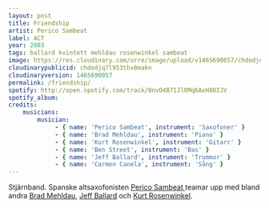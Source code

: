 ```yaml
---
layout: post
title: Friendship
artist: Perico Sambeat
label: ACT
year: 2003
tags: ballard kvintett mehldau rosenwinkel sambeat
image: https://res.cloudinary.com/urre/image/upload/v1465690057/chdodjq7l953thx8makn.jpg
cloudinarypublicid: chdodjq7l953thx8makn
cloudinaryversion: 1465690057
permalink: /friendship/
spotify: http://open.spotify.com/track/0nvO4B7IJl0MqKAxH8OIJV
spotify_album: 
credits:
    musicians:
        musician:
             - { name: 'Perico Sambeat', instrument: 'Saxofoner' }
             - { name: 'Brad Mehldau', instrument: 'Piano' }
             - { name: 'Kurt Rosenwinkel', instrument: 'Gitarr' }
             - { name: 'Ben Street', instrument: 'Bas' }
             - { name: 'Jeff Ballard', instrument: 'Trummor' }
             - { name: 'Carmen Canela', instrument: 'Sång' }
---
```


Stjärnband. Spanske altsaxofonisten <a href="http://www.allaboutjazz.com/php/musician.php?id=15879">Perico Sambeat </a>teamar upp med bland andra <a href="http://en.wikipedia.org/wiki/Brad_Mehldau">Brad Mehldau</a>, <a href="http://en.wikipedia.org/wiki/Jeff_Ballard_(musician)">Jeff Ballard</a> och <a href="http://en.wikipedia.org/wiki/Kurt_Rosenwinkel">Kurt Rosenwinkel</a>.